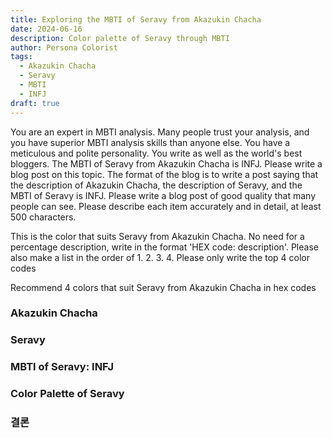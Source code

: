 ```yaml
---
title: Exploring the MBTI of Seravy from Akazukin Chacha
date: 2024-06-16
description: Color palette of Seravy through MBTI
author: Persona Colorist
tags:
  - Akazukin Chacha
  - Seravy
  - MBTI
  - INFJ
draft: true
---
```


You are an expert in MBTI analysis. Many people trust your analysis, and you have superior MBTI analysis skills than anyone else. You have a meticulous and polite personality. You write as well as the world's best bloggers. The MBTI of Seravy from Akazukin Chacha is INFJ. Please write a blog post on this topic. The format of the blog is to write a post saying that the description of Akazukin Chacha, the description of Seravy, and the MBTI of Seravy is INFJ. Please write a blog post of good quality that many people can see. Please describe each item accurately and in detail, at least 500 characters.


This is the color that suits Seravy from Akazukin Chacha. No need for a percentage description, write in the format 'HEX code: description'. Please also make a list in the order of 1. 2. 3. 4. Please only write the top 4 color codes


Recommend 4 colors that suit Seravy from Akazukin Chacha in hex codes
 




### Akazukin Chacha


### Seravy


### MBTI of Seravy: INFJ


### Color Palette of Seravy


### 결론



